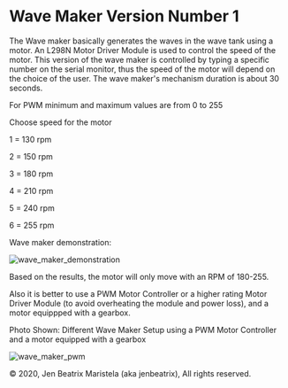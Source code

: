 # Wave Maker Version Number 1
The Wave maker basically generates the waves in the wave tank using a motor. An L298N Motor Driver Module is used to control the speed of the motor. This version of the wave maker is controlled by typing a specific number on the serial monitor, thus the speed of the motor will depend on the choice of the user. The wave maker's mechanism duration is about 30 seconds.

For PWM minimum and maximum values are from 0 to 255

Choose speed for the motor

1 = 130 rpm

2 = 150 rpm

3 = 180 rpm

4 = 210 rpm

5 = 240 rpm

6 = 255 rpm

Wave maker demonstration:

![wave_maker_demonstration](https://user-images.githubusercontent.com/82814920/116247153-2527c700-a79d-11eb-982c-00c12ff5af4a.gif)

Based on the results, the motor will only move with an RPM of 180-255.

Also it is better to use a PWM Motor Controller or a higher rating Motor Driver Module (to avoid overheating the module and power loss), and a motor equippped with a gearbox.

Photo Shown: Different Wave Maker Setup using a PWM Motor Controller and a motor equipped with a gearbox

![wave_maker_pwm](https://user-images.githubusercontent.com/82814920/116257387-9750d980-a7a6-11eb-8cc2-b9e5ab547667.gif)

© 2020, Jen Beatrix Maristela (aka jenbeatrix), All rights reserved.

